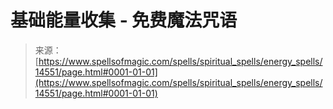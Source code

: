 <!--yml

category: 未分类

日期：2024年06月12日 18:53:31

-->

# 基础能量收集 - 免费魔法咒语

> 来源：[https://www.spellsofmagic.com/spells/spiritual_spells/energy_spells/14551/page.html#0001-01-01](https://www.spellsofmagic.com/spells/spiritual_spells/energy_spells/14551/page.html#0001-01-01)
